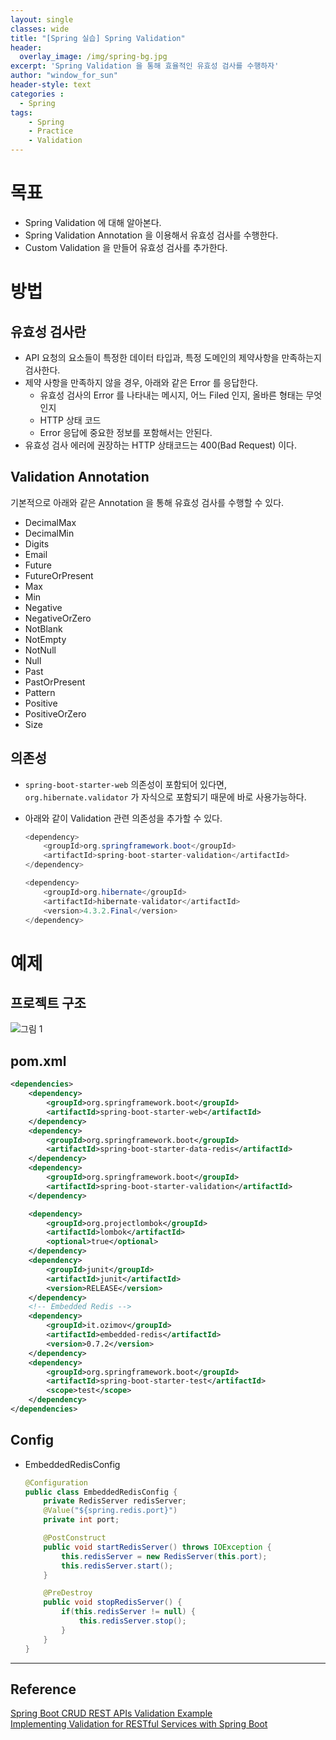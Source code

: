 ```yaml
--- 
layout: single
classes: wide
title: "[Spring 실습] Spring Validation"
header:
  overlay_image: /img/spring-bg.jpg
excerpt: 'Spring Validation 을 통해 효율적인 유효성 검사를 수행하자'
author: "window_for_sun"
header-style: text
categories :
  - Spring
tags:
    - Spring
    - Practice
    - Validation
---  
```


# 목표
- Spring Validation 에 대해 알아본다.
- Spring Validation Annotation 을 이용해서 유효성 검사를 수행한다.
- Custom Validation 을 만들어 유효성 검사를 추가한다.

# 방법
## 유효성 검사란
- API 요청의 요소들이 특정한 데이터 타입과, 특정 도메인의 제약사항을 만족하는지 검사한다.
- 제약 사항을 만족하지 않을 경우, 아래와 같은 Error 를 응답한다.
	- 유효성 검사의 Error 를 나타내는 메시지, 어느 Filed 인지, 올바른 형태는 무엇인지
	- HTTP 상태 코드
	- Error 응답에 중요한 정보를 포함해서는 안된다.
- 유효성 검사 에러에 권장하는 HTTP 상태코드는 400(Bad Request) 이다.

## Validation Annotation
기본적으로 아래와 같은 Annotation 을 통해 유효성 검사를 수행할 수 있다.

- DecimalMax
- DecimalMin
- Digits
- Email
- Future
- FutureOrPresent
- Max
- Min
- Negative
- NegativeOrZero
- NotBlank
- NotEmpty
- NotNull
- Null
- Past
- PastOrPresent
- Pattern
- Positive
- PositiveOrZero
- Size

## 의존성
- `spring-boot-starter-web` 의존성이 포함되어 있다면, `org.hibernate.validator` 가 자식으로 포함되기 때문에 바로 사용가능하다.
- 아래와 같이 Validation 관련 의존성을 추가할 수 있다.

	```java
	<dependency>
		<groupId>org.springframework.boot</groupId>
		<artifactId>spring-boot-starter-validation</artifactId>
	</dependency>		
	```  
	
	```java
	<dependency> 
		<groupId>org.hibernate</groupId> 
		<artifactId>hibernate-validator</artifactId> 
		<version>4.3.2.Final</version> 
	</dependency>
	```

# 예제
## 프로젝트 구조

![그림 1]({{site.baseurl}}/img/spring/practice-springbootslf4jlogback-1.png)

## pom.xml

```xml
<dependencies>
	<dependency>
		<groupId>org.springframework.boot</groupId>
		<artifactId>spring-boot-starter-web</artifactId>
	</dependency>
	<dependency>
		<groupId>org.springframework.boot</groupId>
		<artifactId>spring-boot-starter-data-redis</artifactId>
	</dependency>
	<dependency>
		<groupId>org.springframework.boot</groupId>
		<artifactId>spring-boot-starter-validation</artifactId>
	</dependency>

	<dependency>
		<groupId>org.projectlombok</groupId>
		<artifactId>lombok</artifactId>
		<optional>true</optional>
	</dependency>
	<dependency>
		<groupId>junit</groupId>
		<artifactId>junit</artifactId>
		<version>RELEASE</version>
	</dependency>
	<!-- Embedded Redis -->
	<dependency>
		<groupId>it.ozimov</groupId>
		<artifactId>embedded-redis</artifactId>
		<version>0.7.2</version>
	</dependency>
	<dependency>
		<groupId>org.springframework.boot</groupId>
		<artifactId>spring-boot-starter-test</artifactId>
		<scope>test</scope>
	</dependency>
</dependencies>
```  

## Config
- EmbeddedRedisConfig

	```java
	@Configuration
    public class EmbeddedRedisConfig {
        private RedisServer redisServer;
        @Value("${spring.redis.port}")
        private int port;
    
        @PostConstruct
        public void startRedisServer() throws IOException {
            this.redisServer = new RedisServer(this.port);
            this.redisServer.start();
        }
    
        @PreDestroy
        public void stopRedisServer() {
            if(this.redisServer != null) {
                this.redisServer.stop();
            }
        }
    }
	```  
	


---
## Reference
[Spring Boot CRUD REST APIs Validation Example](https://www.javaguides.net/2018/09/spring-boot-crud-rest-apis-validation-example.html)   
[Implementing Validation for RESTful Services with Spring Boot](https://www.springboottutorial.com/spring-boot-validation-for-rest-services)   
